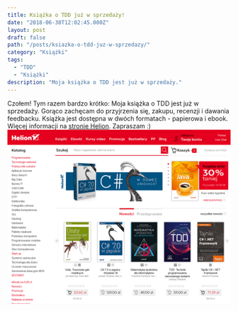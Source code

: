 ```yaml
---
title: Książka o TDD już w sprzedaży!
date: "2018-06-30T12:02:45.000Z"
layout: post
draft: false
path: "/posts/ksiazka-o-tdd-juz-w-sprzedazy/"
category: "Książki"
tags:
  - "TDD"
  - "Książki"
description: "Moja książka o TDD jest już w sprzedaży."
---
```


Czołem! Tym razem bardzo krótko: Moja książka o TDD jest już w sprzedaży. Gorąco zachęcam do przyjrzenia się, zakupu, recenzji i dawania feedbacku. Książka jest dostępna w dwóch formatach - papierowa i ebook. Więcej informacji na [stronie Helion](https://helion.pl/ksiazki/tdd-techniki-programowania-sterowanego-testami-dariusz-wozniak,tddppr.htm). Zapraszam :) ![2018-06-30 13_50_52-Księgarnia internetowa informatyczna Helion.pl - wydawnictwo informatyczne, ksią](6248fcd3-8cd4-4910-a18b-c2949215ddbd.png)